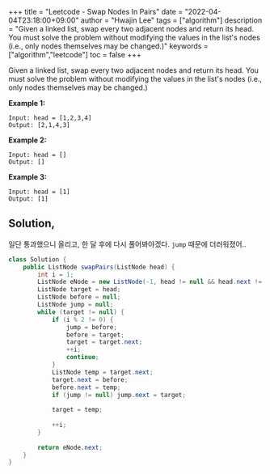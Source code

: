 +++
title = "Leetcode - Swap Nodes In Pairs"
date = "2022-04-04T23:18:00+09:00"
author = "Hwajin Lee"
tags = ["algorithm"]
description = "Given a linked list, swap every two adjacent nodes and return its head. You must solve the problem without modifying the values in the list's nodes (i.e., only nodes themselves may be changed.)"
keywords = ["algorithm","leetcode"]
toc = false
+++

Given a linked list, swap every two adjacent nodes and return its head. You must solve the problem without modifying the values in the list's nodes (i.e., only nodes themselves may be changed.) 

**Example 1:**

```
Input: head = [1,2,3,4]
Output: [2,1,4,3]
```

**Example 2:**

```
Input: head = []
Output: []
```

**Example 3:**

```
Input: head = [1]
Output: [1]
```


## Solution,

일단 통과했으니 올리고, 한 달 후에 다시 풀어봐야겠다. `jump` 때문에 더러워졌어..

```java
class Solution {
    public ListNode swapPairs(ListNode head) {
        int i = 1;
        ListNode eNode = new ListNode(-1, head != null && head.next != null ? head.next : head);
        ListNode target = head;
        ListNode before = null;
        ListNode jump = null;
        while (target != null) {
            if (i % 2 != 0) {
                jump = before;
                before = target;
                target = target.next;
                ++i;
                continue;
            }
            ListNode temp = target.next;
            target.next = before;
            before.next = temp;
            if (jump != null) jump.next = target;
            
            target = temp;
            
            ++i;
        }
        
        return eNode.next;
    }
}
```
